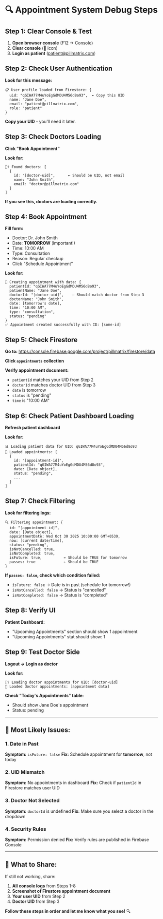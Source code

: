 # 🔍 Appointment System Debug Steps

## Step 1: Clear Console & Test

1. **Open browser console** (F12 → Console)
2. **Clear console** (🚫 icon)
3. **Login as patient** (patient@pillmatrix.com)

## Step 2: Check User Authentication

**Look for this message:**
```
📋 User profile loaded from Firestore: {
  uid: "qGIWA77M4uYoEgGdMDU4M56d8o93",  ← Copy this UID
  name: "Jane Doe",
  email: "patient@pillmatrix.com",
  role: "patient"
}
```

**Copy your UID** - you'll need it later.

## Step 3: Check Doctors Loading

**Click "Book Appointment"**

**Look for:**
```
👨‍⚕️ Found doctors: [
  {
    id: "[doctor-uid]",      ← Should be UID, not email
    name: "John Smith",
    email: "doctor@pillmatrix.com"
  }
]
```

**If you see this, doctors are loading correctly.**

## Step 4: Book Appointment

**Fill form:**
- Doctor: Dr. John Smith
- Date: **TOMORROW** (important!)
- Time: 10:00 AM
- Type: Consultation
- Reason: Regular checkup
- Click "Schedule Appointment"

**Look for:**
```
📝 Creating appointment with data: {
  patientId: "qGIWA77M4uYoEgGdMDU4M56d8o93",
  patientName: "Jane Doe",
  doctorId: "[doctor-uid]",    ← Should match doctor from Step 3
  doctorName: "John Smith",
  date: [tomorrow's date],
  time: "10:00 AM",
  type: "consultation",
  status: "pending"
}
✅ Appointment created successfully with ID: [some-id]
```

## Step 5: Check Firestore

**Go to:** https://console.firebase.google.com/project/pillmatrix/firestore/data

**Click `appointments` collection**

**Verify appointment document:**
- `patientId` matches your UID from Step 2
- `doctorId` matches doctor UID from Step 3
- `date` is tomorrow
- `status` is "pending"
- `time` is "10:00 AM"

## Step 6: Check Patient Dashboard Loading

**Refresh patient dashboard**

**Look for:**
```
📊 Loading patient data for UID: qGIWA77M4uYoEgGdMDU4M56d8o93
📅 Loaded appointments: [
  {
    id: "[appointment-id]",
    patientId: "qGIWA77M4uYoEgGdMDU4M56d8o93",
    date: [Date object],
    status: "pending",
    ...
  }
]
```

## Step 7: Check Filtering

**Look for filtering logs:**
```
🔍 Filtering appointment: {
  id: "[appointment-id]",
  date: [Date object],
  appointmentDate: Wed Oct 30 2025 10:00:00 GMT+0530,
  now: [current date/time],
  status: "pending",
  isNotCancelled: true,
  isNotCompleted: true,
  isFuture: true,          ← Should be TRUE for tomorrow
  passes: true             ← Should be TRUE
}
```

**If `passes: false`, check which condition failed:**
- `isFuture: false` → Date is in past (schedule for tomorrow!)
- `isNotCancelled: false` → Status is "cancelled"
- `isNotCompleted: false` → Status is "completed"

## Step 8: Verify UI

**Patient Dashboard:**
- "Upcoming Appointments" section should show 1 appointment
- "Upcoming Appointments" stat should show: 1

## Step 9: Test Doctor Side

**Logout → Login as doctor**

**Look for:**
```
👨‍⚕️ Loading doctor appointments for UID: [doctor-uid]
📅 Loaded doctor appointments: [appointment data]
```

**Check "Today's Appointments" table:**
- Should show Jane Doe's appointment
- Status: pending

---

## 🎯 Most Likely Issues:

### 1. **Date in Past**
**Symptom:** `isFuture: false`
**Fix:** Schedule appointment for **tomorrow**, not today

### 2. **UID Mismatch**
**Symptom:** No appointments in dashboard
**Fix:** Check if `patientId` in Firestore matches user UID

### 3. **Doctor Not Selected**
**Symptom:** `doctorId` is undefined
**Fix:** Make sure you select a doctor in the dropdown

### 4. **Security Rules**
**Symptom:** Permission denied
**Fix:** Verify rules are published in Firebase Console

---

## 📝 What to Share:

If still not working, share:
1. **All console logs** from Steps 1-8
2. **Screenshot of Firestore appointment document**
3. **Your user UID** from Step 2
4. **Doctor UID** from Step 3

**Follow these steps in order and let me know what you see!** 🔍
